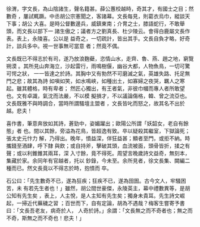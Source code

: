 徐渭，字文長，為山陰諸生，聲名籍甚。薛公蕙校越時，奇其才，有國士之目；然數奇
，屢試輒蹶。中丞胡公宗憲聞之，客諸幕。文長每見，則葛衣烏巾，縱談天下事；胡公
大喜。是時公督數邊兵，威鎮東南；介冑之士，膝語蛇行，不敢舉頭，而文長以部下一
諸生傲之；議者方之劉真長、杜少陵云。會得白鹿屬文長作表。表上，永陵喜。公以是
益奇之，一切疏計，皆出其手。文長自負才略，好奇計，談兵多中。視一世事無可當意
者；然竟不偶。

文長既已不得志於有司，遂乃放浪麴蘗，恣情山水，走齊、魯、燕、趙之地，窮覽朔漠
。其所見山奔海立，沙起雷行，雨鳴樹偃，幽谷大都，人物魚鳥，一切可驚可愕之狀，
一一皆達之於詩。其胸中又有勃然不可磨滅之氣，英雄失路、托足無門之悲；故其為詩
如嗔如笑，如水鳴峽，如種出土，如寡婦之夜哭，羈人之寒起。雖其體格，時有卑者；
然匠心獨出，有王者氣，非彼巾幗而專人者所敢望也。文有卓識，氣沈而法嚴，不以模
擬損才，不以議論傷格，韓、曾之流亞也。文長既雅不與時調合，當時所謂騷壇主盟者
，文長皆叱而怒之，故其名不出於越。悲夫！

喜作書，筆意奔放如其詩，蒼勁中，姿媚躍出；歐陽公所謂「妖韶女，老自有餘態」者
也。間以其餘，旁溢為花鳥，皆超逸有致。卒以疑殺其繼室，下獄論死；張太史元忭力
解，乃得出。晚年，憤益深，佯狂益甚；顯者至門，或拒不納。時攜錢至酒肆，呼下隸
與飲；或自持斧，擊破其頭，血流被面，頭骨皆折，揉之有聲；或以利錐錐其兩耳，深
入寸餘，竟不得死。周望言晚歲詩文益奇，無刻本，集藏於家。余同年有官越者，托以
鈔錄，今未至。余所見者，徐文長集、闕編二種而已。然文長竟以不得志於時，抱憤而
卒。

石公曰：「先生數奇不已，遂為狂疾；狂疾不已，遂為囹圄。古今文人，牢騷困苦，未
有若先生者也！」雖然，胡公間世豪傑，永陵英主，幕中禮數異等，是胡公知有先生矣
，表上，人主悅，是人主知有先生矣；獨身未貴耳。先生詩文崛起，一掃近代蕪穢之習
；百世而下，自有定論，胡為不遇哉？梅客生嘗寄予書曰：「文長吾老友，病奇於人，
人奇於詩。」余謂：「文長無之而不奇者也；無之而不奇，斯無之而不奇也！悲夫！」

